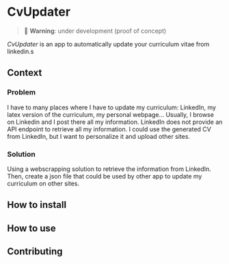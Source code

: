 # CvUpdater
> 🚨 **Warning**: under development (proof of concept)

*CvUpdater* is an app to automatically update your curriculum vitae from linkedin.s

## Context
### Problem
I have to many places where I have to update my curriculum: LinkedIn, my latex version of the curriculum, my personal webpage...
Usually, I browse on Linkedin and I post there all my information.
LinkedIn does not provide an API endpoint to retrieve all my information. I could use the generated CV from LinkedIn, but I want to personalize it and upload other sites.

### Solution
Using a webscrapping solution to retrieve the information from LinkedIn. Then, create a json file that could be used by other app to update my curriculum on other sites.

## How to install

## How to use

## Contributing